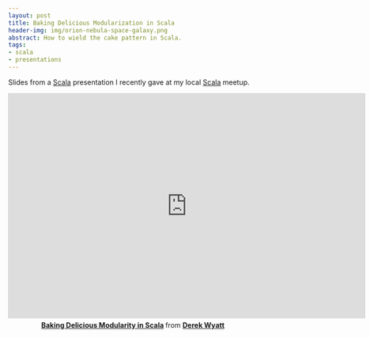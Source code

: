 ```yaml
---
layout: post
title: Baking Delicious Modularization in Scala
header-img: img/orion-nebula-space-galaxy.png
abstract: How to wield the cake pattern in Scala.
tags:
- scala
- presentations
---
```

Slides from a [Scala](http://scala-lang.org) presentation I recently gave at my local [Scala](http://scala-lang.org) meetup.
<center><iframe src="http://www.slideshare.net/slideshow/embed_code/29160492" width="720" height="454" frameborder="0" marginwidth="0" marginheight="0" scrolling="no" style="border:1px solid #CCC;border-width:1px 1px 0;margin-bottom:5px" allowfullscreen> </iframe> <div style="margin-bottom:5px"> <strong> <a href="https://www.slideshare.net/DerekWyatt1/baking-delicious-modularity-in-scala" title="Baking Delicious Modularity in Scala" target="_blank">Baking Delicious Modularity in Scala</a> </strong> from <strong><a href="http://www.slideshare.net/DerekWyatt1" target="_blank">Derek Wyatt</a></strong> </div></center>
